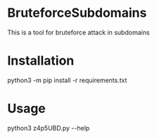 # BruteforceSubdomains

This is a tool for bruteforce attack in subdomains

# Installation

python3 -m pip install -r requirements.txt

# Usage

python3 z4p5UBD.py --help
